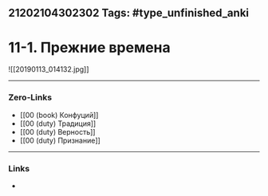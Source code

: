 21202104302302
Tags: #type_unfinished_anki 
---
# 11-1. Прежние времена

![[20190113_014132.jpg]]

---
### Zero-Links
- [[00 (book) Конфуций]]
- [[00 (duty) Традиция]]
- [[00 (duty) Верность]]
- [[00 (duty) Признание]]
---
### Links
-